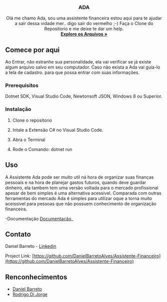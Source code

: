 
<!-- PROJECT LOGO -->
<br />
<p align="center">

  <h3 align="center">ADA</h3>

  <p align="center">
    Olá me chamo Ada, sou uma assistente financeira estou aqui para te ajudar a sair dessa vidade mer.. digo sair do vermelho ;-)
    Faça o Clone do Repositorio e me deixe te dar um help.
    <br />
    <a href="https://github.com/DanielBarretoAlves/Assistente-Financeiro"><strong>Explore os Arquivos »</strong></a>
  </p>
</p>


<!-- GETTING STARTED -->
## Comece por aqui

Ao Entrar, não estranhe sua personalidade, ela vai verificar se já existe algum arquivo salvo em seu computador.
Caso não exista a Ada vai guia-lo a tela de cadastro. para que possa entrar com suas informações.

### Prerequisitos

Dotnet SDK, Visual Studio Code, Newtonsoft JSON, Windows 8 ou Superior.

### Instalação

1. Clone o repositorio

2. Intale a Extensão C# no Visual Studio Code.

3. Abra o Terminal

4. Rode o Comando: dotnet run




<!-- USAGE EXAMPLES -->
## Uso

A Assistente Ada pode ser muito util ná hora de organizar suas finanças pessoais e na hora de planejar gastos futuros, quando deve guardar dinheiro, ela tambem tem uma versão voltada para o mercado profissional apesar de bem simples é uma alternativa acessivel.
Comparada com outras ferramentas do mercado Ada é simples para utilizar oque a torna muito aceissivel para pessoas que não possuem conhecimento de organização financeira.

-Documentação [Documentação](https://docs.google.com/document/d/1jn3Sm4WpYXu0ZbqDec1L9EmmMvGoxOjlqUfGl5XftgM/edit?usp=sharing)_



<!-- ROADMAP -->





<!-- CONTACT -->
## Contato

Daniel Barreto - [Linkedin](https://www.linkedin.com/in/daniel-barreto-63869811a/)

Project Link: [https://github.com/DanielBarretoAlves/Assistente-Financeiro](https://github.com/DanielBarretoAlves/Assistente-Financeiro)



<!-- ACKNOWLEDGEMENTS -->
## Renconhecimentos

* [Daniel Barreto](https://github.com/DanielBarretoAlves)
* [Rodrigo Di Jorge](https://github.com/RodrigoDiJorge)






